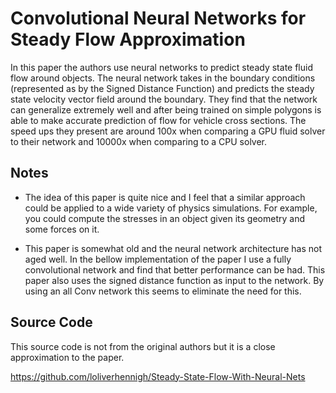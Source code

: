 
# Convolutional Neural Networks for Steady Flow Approximation

In this paper the authors use neural networks to predict steady state fluid flow around objects. The neural network takes in the boundary conditions (represented as by the Signed Distance Function) and predicts the steady state velocity vector field around the boundary. They find that the network can generalize extremely well and after being trained on simple polygons is able to make accurate prediction of flow for vehicle cross sections. The speed ups they present are around 100x when comparing a GPU fluid solver to their network and 10000x when comparing to a CPU solver.

## Notes

- The idea of this paper is quite nice and I feel that a similar approach could be applied to a wide variety of physics simulations. For example, you could compute the stresses in an object given its geometry and some forces on it.

- This paper is somewhat old and the neural network architecture has not aged well. In the bellow implementation of the paper I use a fully convolutional network and find that better performance can be had. This paper also uses the signed distance function as input to the network. By using an all Conv network this seems to eliminate the need for this.

## Source Code

This source code is not from the original authors but it is a close approximation to the paper.

https://github.com/loliverhennigh/Steady-State-Flow-With-Neural-Nets




